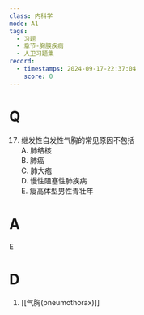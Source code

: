 ```yaml
---
class: 内科学
mode: A1
tags:
  - 习题
  - 章节-胸膜疾病
  - 人卫习题集
record:
  - timestamps: 2024-09-17-22:37:04
    score: 0
---
```


# Q
17. 继发性自发性气胸的常见原因不包括  
A. 肺结核  
B. 肺癌  
C. 肺大疱  
D. 慢性阻塞性肺疾病  
E. 瘦高体型男性青壮年  
# A
E
# D
1. [[气胸(pneumothorax)]]
